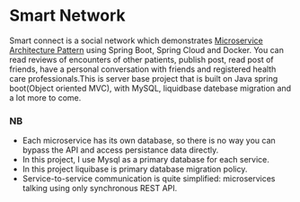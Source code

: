 # Smart Network
Smart connect is a social network which demonstrates [Microservice Architecture Pattern](http://martinfowler.com/microservices/) using Spring Boot, Spring Cloud and Docker. You can read reviews of encounters of other patients, publish post, read post of friends, have a personal conversation with friends
and registered health care professionals.This is server base project that is built on Java spring boot(Object oriented MVC), with MySQL,
liquidbase datebase migration and a lot more to come.

### NB
- Each microservice has its own database, so there is no way you can bypass the API and access persistance data directly.
- In this project, I use Mysql as a primary database for each service.
- In this project liquibase is primary database migration policy.
- Service-to-service communication is quite simplified: microservices talking using only synchronous REST API.
